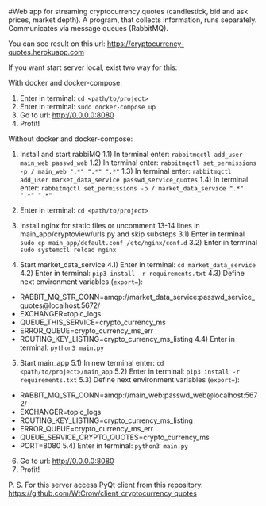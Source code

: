 #Web app for streaming cryptocurrency quotes (candlestick, bid and ask prices, market depth).
A program, that collects information, runs separately. Communicates via message queues (RabbitMQ).

You can see result on this url: https://cryptocurrency-quotes.herokuapp.com

If you want start server local, exist two way for this:

With docker and docker-compose:
1) Enter in terminal: `cd <path/to/project>`
2) Enter in terminal: `sudo docker-compose up`
3) Go to url: http://0.0.0.0:8080
4) Profit!

Without docker and docker-compose:
1) Install and start rabbiMQ
1.1) In terminal enter: `rabbitmqctl add_user main_web passwd_web`
1.2) In terminal enter: `rabbitmqctl set_permissions -p / main_web ".*" ".*" ".*"`
1.3) In terminal enter: `rabbitmqctl add_user market_data_service passwd_service_quotes`
1.4) In terminal enter: `rabbitmqctl set_permissions -p / market_data_service ".*" ".*" ".*"`

2) Enter in terminal: `cd <path/to/project>`

3) Install nginx for static files or uncomment 13-14 lines in main_app/cryptoview/urls.py and skip substeps
3.1) Enter in terminal `sudo cp main_app/default.conf /etc/nginx/conf.d`
3.2) Enter in terminal `sudo systemctl reload nginx`

4) Start market_data_service
4.1) Enter in terminal: `cd market_data_service`
4.2) Enter in terminal: `pip3 install -r requirements.txt`
4.3) Define next environment variables (`export=`):
- RABBIT_MQ_STR_CONN=amqp://market_data_service:passwd_service_quotes@localhost:5672/
- EXCHANGER=topic_logs
- QUEUE_THIS_SERVICE=crypto_currency_ms
- ERROR_QUEUE=crypto_currency_ms_err
- ROUTING_KEY_LISTING=crypto_currency_ms_listing
4.4) Enter in terminal: `python3 main.py`

5) Start main_app
5.1) In new terminal enter: `cd <path/to/project>/main_app`
5.2) Enter in terminal: `pip3 install -r requirements.txt`
5.3) Define next environment variables (`export=`):
- RABBIT_MQ_STR_CONN=amqp://main_web:passwd_web@localhost:5672/
- EXCHANGER=topic_logs
- ROUTING_KEY_LISTING=crypto_currency_ms_listing
- ERROR_QUEUE=crypto_currency_ms_err
- QUEUE_SERVICE_CRYPTO_QUOTES=crypto_currency_ms
- PORT=8080
5.4) Enter in terminal: `python3 main.py`

6) Go to url: http://0.0.0.0:8080
7) Profit!

P. S. For this server access PyQt client from this repository: https://github.com/WtCrow/client_cryptocurrency_quotes
